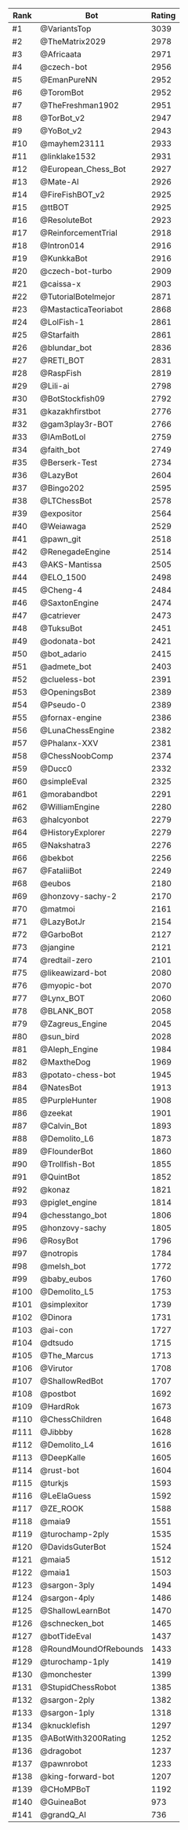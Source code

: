 Rank|Bot|Rating
---|---|---
#1|@VariantsTop|3039
#2|@TheMatrix2029|2978
#3|@Africaata|2971
#4|@czech-bot|2956
#5|@EmanPureNN|2952
#6|@ToromBot|2952
#7|@TheFreshman1902|2951
#8|@TorBot_v2|2947
#9|@YoBot_v2|2943
#10|@mayhem23111|2933
#11|@linklake1532|2931
#12|@European_Chess_Bot|2927
#13|@Mate-AI|2926
#14|@FireFishBOT_v2|2925
#15|@ttBOT|2925
#16|@ResoluteBot|2923
#17|@ReinforcementTrial|2918
#18|@Intron014|2916
#19|@KunkkaBot|2916
#20|@czech-bot-turbo|2909
#21|@caissa-x|2903
#22|@TutorialBotelmejor|2871
#23|@MastacticaTeoriabot|2868
#24|@LolFish-1|2861
#25|@Starfaith|2861
#26|@blundar_bot|2836
#27|@RETI_BOT|2831
#28|@RaspFish|2819
#29|@Lili-ai|2798
#30|@BotStockfish09|2792
#31|@kazakhfirstbot|2776
#32|@gam3play3r-BOT|2766
#33|@IAmBotLol|2759
#34|@faith_bot|2749
#35|@Berserk-Test|2734
#36|@LazyBot|2604
#37|@Bingo202|2595
#38|@LTChessBot|2578
#39|@expositor|2564
#40|@Weiawaga|2529
#41|@pawn_git|2518
#42|@RenegadeEngine|2514
#43|@AKS-Mantissa|2505
#44|@ELO_1500|2498
#45|@Cheng-4|2484
#46|@SaxtonEngine|2474
#47|@catriever|2473
#48|@TuksuBot|2451
#49|@odonata-bot|2421
#50|@bot_adario|2415
#51|@admete_bot|2403
#52|@clueless-bot|2391
#53|@OpeningsBot|2389
#54|@Pseudo-0|2389
#55|@fornax-engine|2386
#56|@LunaChessEngine|2382
#57|@Phalanx-XXV|2381
#58|@ChessNoobComp|2374
#59|@Ducc0|2332
#60|@simpleEval|2325
#61|@morabandbot|2291
#62|@WilliamEngine|2280
#63|@halcyonbot|2279
#64|@HistoryExplorer|2279
#65|@Nakshatra3|2276
#66|@bekbot|2256
#67|@FataliiBot|2249
#68|@eubos|2180
#69|@honzovy-sachy-2|2170
#70|@matmoi|2161
#71|@LazyBotJr|2154
#72|@GarboBot|2127
#73|@jangine|2121
#74|@redtail-zero|2101
#75|@likeawizard-bot|2080
#76|@myopic-bot|2070
#77|@Lynx_BOT|2060
#78|@BLANK_BOT|2058
#79|@Zagreus_Engine|2045
#80|@sun_bird|2028
#81|@Aleph_Engine|1984
#82|@MaxtheDog|1969
#83|@potato-chess-bot|1945
#84|@NatesBot|1913
#85|@PurpleHunter|1908
#86|@zeekat|1901
#87|@Calvin_Bot|1893
#88|@Demolito_L6|1873
#89|@FlounderBot|1860
#90|@Trollfish-Bot|1855
#91|@QuintBot|1852
#92|@konaz|1821
#93|@piglet_engine|1814
#94|@chesstango_bot|1806
#95|@honzovy-sachy|1805
#96|@RosyBot|1796
#97|@notropis|1784
#98|@melsh_bot|1772
#99|@baby_eubos|1760
#100|@Demolito_L5|1753
#101|@simplexitor|1739
#102|@Dinora|1731
#103|@ai-con|1727
#104|@dtsudo|1715
#105|@The_Marcus|1713
#106|@Virutor|1708
#107|@ShallowRedBot|1707
#108|@postbot|1692
#109|@HardRok|1673
#110|@ChessChildren|1648
#111|@Jibbby|1628
#112|@Demolito_L4|1616
#113|@DeepKalle|1605
#114|@rust-bot|1604
#115|@turkjs|1593
#116|@LeElaGuess|1592
#117|@ZE_ROOK|1588
#118|@maia9|1551
#119|@turochamp-2ply|1535
#120|@DavidsGuterBot|1524
#121|@maia5|1512
#122|@maia1|1503
#123|@sargon-3ply|1494
#124|@sargon-4ply|1486
#125|@ShallowLearnBot|1470
#126|@schnecken_bot|1465
#127|@botTideEval|1437
#128|@RoundMoundOfRebounds|1433
#129|@turochamp-1ply|1419
#130|@monchester|1399
#131|@StupidChessRobot|1385
#132|@sargon-2ply|1382
#133|@sargon-1ply|1318
#134|@knucklefish|1297
#135|@ABotWith3200Rating|1252
#136|@dragobot|1237
#137|@pawnrobot|1233
#138|@king-forward-bot|1207
#139|@CHoMPBoT|1192
#140|@GuineaBot|973
#141|@grandQ_AI|736
